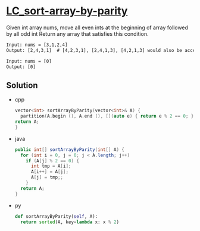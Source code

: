 # [LC_sort-array-by-parity](https://leetcode.com/problems/sort-array-by-parity)

Given int array nums, move all even ints at the beginning of array followed by all odd int
Return any array that satisfies this condition.


```txt
Input: nums = [3,1,2,4]
Output: [2,4,3,1]  # [4,2,3,1], [2,4,1,3], [4,2,1,3] would also be accepted.

Input: nums = [0]
Output: [0]
```

## Solution

* cpp

  ```cpp
  vector<int> sortArrayByParity(vector<int>& A) {
    partition(A.begin (), A.end (), [](auto e) { return e % 2 == 0; });
  return A;
  }
  ```

* java

  ```java
  public int[] sortArrayByParity(int[] A) {
    for (int i = 0, j = 0; j < A.length; j++)
      if (A[j] % 2 == 0) {
        int tmp = A[i];
        A[i++] = A[j];
        A[j] = tmp;;
      }
    return A;
  }
  ```

* py

  ```py
  def sortArrayByParity(self, A):
    return sorted(A, key=lambda x: x % 2)
  ```
